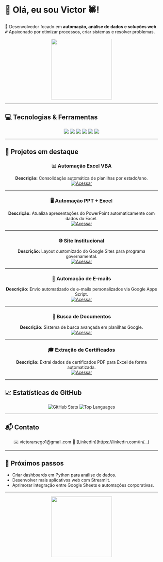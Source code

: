 # 👋 Olá, eu sou Victor 🕷️!

🚀 Desenvolvedor focado em **automação, análise de dados e soluções web**.  
💕 Apaixonado por otimizar processos, criar sistemas e resolver problemas.

<div align="center">
  <img src="https://media.giphy.com/media/v1.Y2lkPTc5MGI3NjExa2tnNXdwN2F6dWw2ZnYwMmVzejlzdGUwYWNudHNld2xxMTJ3a3V2aCZlcD12MV9naWZzX3NlYXJjaCZjdD1n/D7z8JfNANqahW/giphy.gif" width="200"/>
</div>

---

## 💻 Tecnologias & Ferramentas

<div align="center">
  <img src="https://img.shields.io/badge/Python-3776AB?style=for-the-badge&logo=python&logoColor=white"/>
  <img src="https://img.shields.io/badge/Excel-217346?style=for-the-badge&logo=microsoft-excel&logoColor=white"/>
  <img src="https://img.shields.io/badge/VBA-8670C4?style=for-the-badge&logo=visual-basic&logoColor=white"/>
  <img src="https://img.shields.io/badge/Google_Apps_Script-F9AB00?style=for-the-badge&logo=google&logoColor=white"/>
  <img src="https://img.shields.io/badge/Streamlit-FF4B4B?style=for-the-badge&logo=streamlit&logoColor=white"/>
  <img src="https://img.shields.io/badge/Git-F05032?style=for-the-badge&logo=git&logoColor=white"/>
</div>

---

## 📂 Projetos em destaque

<div align="center">

### 📊 Automação Excel VBA
**Descrição:** Consolidação automática de planilhas por estado/ano.  
[![Acessar](https://img.shields.io/badge/Acessar-Repositório-blue?style=for-the-badge)](https://github.com/JonathanSleeder/excel-vba-automation)  

---

### 🖥️ Automação PPT + Excel
**Descrição:** Atualiza apresentações do PowerPoint automaticamente com dados do Excel.  
[![Acessar](https://img.shields.io/badge/Acessar-Repositório-blue?style=for-the-badge)](https://github.com/JonathanSleeder/ppt-excel-automation)  

---

### 🌐 Site Institucional
**Descrição:** Layout customizado do Google Sites para programa governamental.  
[![Acessar](https://img.shields.io/badge/Acessar-Repositório-blue?style=for-the-badge)](https://github.com/JonathanSleeder/mcom-site-layout)  

---

### 📧 Automação de E-mails
**Descrição:** Envio automatizado de e-mails personalizados via Google Apps Script.  
[![Acessar](https://img.shields.io/badge/Acessar-Repositório-blue?style=for-the-badge)](https://github.com/JonathanSleeder/apps-script-email-automation)  

---

### 📑 Busca de Documentos
**Descrição:** Sistema de busca avançada em planilhas Google.  
[![Acessar](https://img.shields.io/badge/Acessar-Repositório-blue?style=for-the-badge)](https://github.com/JonathanSleeder/apps-script-document-search)  

---

### 🎓 Extração de Certificados
**Descrição:** Extrai dados de certificados PDF para Excel de forma automatizada.  
[![Acessar](https://img.shields.io/badge/Acessar-Repositório-blue?style=for-the-badge)](https://github.com/JonathanSleeder/certificate-data-extraction)  

</div>

---

## 📈 Estatísticas de GitHub

<p align="center">
  <img src="https://github-readme-stats.vercel.app/api?username=jvsleeder09&show_icons=true&theme=radical" alt="GitHub Stats" />
  <img src="https://github-readme-stats.vercel.app/api/top-langs/?username=jvsleeder09&layout=compact&theme=radical" alt="Top Languages" />
</p>


---

## 📬 Contato

<div align="center">
  ✉️ victorarsego1@gmail.com
  🔗 [LinkedIn](https://linkedin.com/in/...)  
  </div>

---

## 🔮 Próximos passos

- Criar dashboards em Python para análise de dados.  
- Desenvolver mais aplicativos web com Streamlit.  
- Aprimorar integração entre Google Sheets e automações corporativas.  

---

<div align="center">
  <img src="https://media.giphy.com/media/l0MYt5jPR6QX5pnqM/giphy.gif" width="200"/>
</div>

